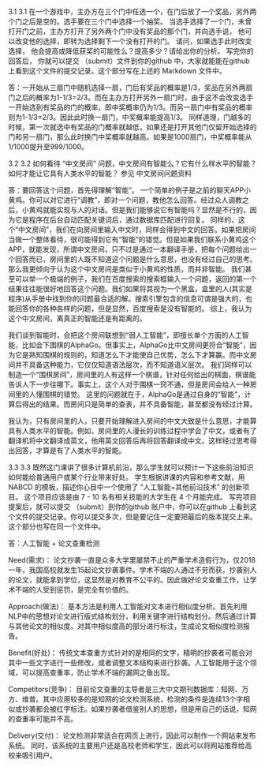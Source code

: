 3.1
3.1 在一个游戏中，主办方在三个门中任选一个，在门后放了一个奖品，另外两个门之后是空的。选手要在三个门中选择一个抽奖。 当选手选择了一个门，未曾打开门之前，主办方打开了另外两个门中没有奖品的那个门，并向选手说， 他可以改变他的选择，即转为选择剩下一个没有打开的门。 请问，如果选手此时改变选择， 他会提高或降低获奖的可能性么？提高多少？请给出你的分析。 写完你的回答后， 你就可以提交 （submit）文件到你的github 中，大家就能能在github 上看到这个文件的提交记录。这个部分写在上述的 Markdown 文件中。

答：一开始从三扇门中随机选择一扇，门后有奖品的概率是1/3，奖品在另外两扇门之后的概率为1-1/3=2/3。而在主办方打开另外一扇门时，由于这不会改变选手一开始选到有奖品的门的概率，即中奖概率仍为1/3。而另一扇门中有奖品的概率则为1-1/3=2/3。因此此时换一扇门，中奖概率能提高1/3。 同样道理，门越多的时候，第一次就选中有奖品的门概率就越低，如果还是打开其他门仅留开始选择的门和另一扇门，那么此时换门中奖概率就越高。如果是1000扇门，中奖概率能从1/1000提升至999/1000。

3.2
3.2 如何看待 “中文房间” 问题，中文房间有智能么？它有什么样水平的智能？如何才能让它具有人类水平的智能？ 参见 中文房间问题资料

答：要回答这个问题，首先得理解“智能”。 一个简单的例子是之前的聊天APP小黄鸡。你可以对它进行“调教”，即对一个问题，教他怎么回答。经过众人调教之后，小黄鸡就能实现与人的对话。但是我们能够说它有智能吗？显然是不行的，因为它是程序在后台自动匹配关键词后，通过数据库匹配进行回复。 同样的，这个“中文房间”，我们在向房间里输入中文时，同样会得到中文的回答。如果把房间当做一个整体看待，很可能得到它有“智能”的错觉。但是如果我们联系小黄鸡这个APP，就能发现，所谓中文房间，只不过是通过一本翻译手册，把每个问题给出一个回答而已，房间里的人既不知道这个问题是什么意思，也没有经过自己的思考。那么我更倾向于认为这个中文房间是类似于小黄鸡的性质，而并非智能。 我们甚至可以举一个极端的例子，我们在百度搜索的搜索框输入一个问题，返回的第一个结果往往能很好地回答这个问题。我们如果将其视为一个黑盒，盒里的人(其实是程序)从手册中找到你的问题最合适的解。搜索引擎包含的信息可谓是强大的，也能回答你的各种各样的问题，但是显然，百度搜索是没有智能的。 综上，我认为这个中文房间，离真正的智能还是有距离的。

我们谈到智能时，会把这个房间联想到“弱人工智能”，即擅长单个方面的人工智能，比如会下围棋的AlphaGo。但事实上，AlphaGo比中文房间更符合“智能”，因为它是熟知围棋的规则的，知道怎么下才能使自己优势，怎么下才算赢。而中文房间并不具备这种能力，它仅仅知道语法层次，而不知道语义层次。 我们同样可以制造一个“围棋房间”，房间里的人有这样一个棋谱，针对任何给出的棋面，棋谱能告诉人下一步往哪下。事实上，这个人对于围棋一窍不通，但是房间会给人一种房间里的人懂围棋的错觉。 这里的问题就在于，AlphaGo是通过自身的“智能”，计算后得出的结果。而房间只是简单的查表，并不具备智能，甚至都没有经过计算。

我认为，只有房间里的人，只要开始理解进入房间的中文大致是什么意思，才能算具有人类水平的智能。例如，房间里的人漫长的训练过程中学会了中文，或者有了翻译机将中文翻译成英文，他用英文回答后再将回答翻译成中文。这样经过思考得出回答，才算是有了人类水平的智能。

3.3
3.3 既然这门课讲了很多计算机前沿，那么学生就可以预计一下这些前沿知识如何能给普通用户或某个行业带来好处。 学生根据讲课的内容和参考文献，用 NABCD 的模板，描述你心目中一个使用了 “人工智能+其他前沿技术” 的创新项目。 这个项目应该是由 7 - 10 名有相关技能的大学生在 4 个月能完成。 写完项目提案后，就可以提交 （submit）到你的github 账户中，你可以在github 上看到这个文件的提交记录。你可以提交多次，但是要记住一定要把最后的版本提交上来。这个部分也写在同一个文件中。

答：人工智能 + 论文查重检测

Need(需求)： 论文抄袭一直是众多大学里屡禁不止的严重学术造假行为，仅2018一年，我国高校就发生15起论文抄袭事件。学术不端的人通过不劳而获，抄袭别人的论文，就能拿到学位，这显然是对教育不公平的。因此做好论文查重工作，让学术不端的人受到惩罚，是完全有价值的。

Approach(做法)： 基本方法是利用人工智能对文本进行相似度分析。首先利用NLP中的思想对论文进行版式结构划分，利用关键字进行结构划分。然后通过计算与其他论文的相似度。对其中相似度高的部分进行标注，生成论文相似度检测报告。

Benefit(好处)： 传统文本查重方式针对的是相同的文字，精明的抄袭者可能会对其中一些文字进行一些修改，或者调整文本结构来进行抄袭。人工智能用于这个领域，可以提高查重率，防止学术不端的漏网之鱼出现。

Competitors(竞争)： 目前论文查重的主导者是三大中文期刊数据库：知网、万方、维普。其中应用较多的是知网的论文检测系统，检测的条件是连续13个字相似或抄袭都会被红字标注。如果抄袭者借鉴别人的思想，但是用自己的话说，知网的查重率可能并不高。

Delivery(交付)： 论文检测非常适合在网页上进行，因此可以制作一个网站来发布系统。 同时，该系统的主要用户还是高校老师和学生，因此可以将网站推荐给高校来吸引用户。
